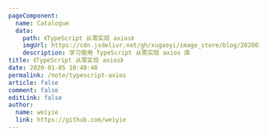 ```yaml
---
pageComponent:
  name: Catalogue
  data:
    path: 《TypeScript 从零实现 axios》
    imgUrl: https://cdn.jsdelivr.net/gh/xugaoyi/image_store/blog/20200105104632.png
    description: 学习使用 TypeScript 从零实现 axios 库
title: 《TypeScript 从零实现 axios》
date: 2020-01-05 10:40:48
permalink: /note/typescript-axios
article: false
comment: false
editLink: false
author:
  name: weiyie
  link: https://github.com/weiyie
---
```

